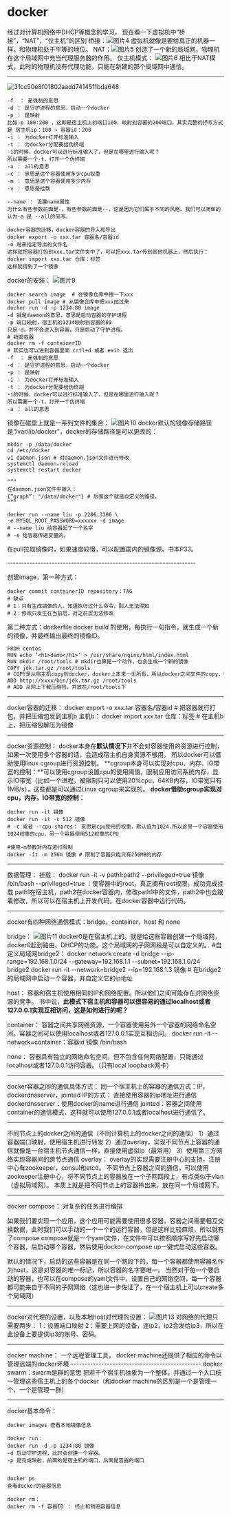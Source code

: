 # docker

经过对计算机网络中DHCP等概念的学习。
现在看一下虚拟机中“桥接”，“NAT”，“仅主机”的区别
桥接：![图片4](E:\images\图片4.png)
虚拟机就像是要给真正的机器一样，和物理机处于平等的地位。
NAT：![图片5](E:\images\图片5.png)
创造了一个新的局域网，物理机在这个局域网中充当代理服务器的作用。
仅主机模式：
![图片6](E:\images\图片6.png)
相比于NAT模式，此时的物理机没有代理功能，只能在新建的那个局域网中通信。

--------------------

![31cc50e8f01802aadd74145f1bda648](E:\images\31cc50e8f01802aadd74145f1bda648.jpg)

```shell
-f  ： 是强制的意思
-d ： 是守护进程的意思，启动一个docker
-p ： 是映射
比如-p 100:200 ，这即是宿主机上的端口100，映射到容器的200端口。其实完整的抒写方式是 宿主机ip：100 → 容器id：200
-i ： 为docker打开标准输入
-t ： 为docker分配要给伪终端
-i的时候，docker可以进行标准输入了，但是在哪里进行输入呢？
所以需要一个-t，打开一个伪终端
-a ： all的意思
-c ： 意思是这个容器使用多少cpu权重
-m ： 意思是这个容器使用多少内存
-v ： 意思是挂载

--name ： 设置name属性
为什么有些参数前面是-，有些参数前面是--，这是因为它们属于不同的风格。我们可以简单的认为-a 是 --all的简写。

docker容器的迁移，docker容器的导入和导出
docker export -o xxx.tar 容器名/容器id 
-o 用来指定导出的文件名
这样就把容器打包到xxx.tar文件夹中了，可以把xxx.tar传到其他机器上，然后执行：
docker import xxx.tar 仓库：标签
这样就得到了一个镜像
```

docker的安装：
![图片9](E:\images\图片9.png)

```shell
docker search image  # 在镜像仓库中搜一下xxx
docker pull image # 从镜像仓库中把xxx拉过来
docker run -d -p 1234:80 image
-d 就是daemon的意思，意思是启动容器的守护进程
-p 端口映射，宿主机的1234映射到容器的80
只是-d，并不会进入到容器，只是启动了守护进程。
# 销毁容器
docker rm -f containerID
# 其实也可以进到容器里面 crtl+d 或者 exit 退出
-f  ： 是强制的意思
-d ： 是守护进程的意思，启动一个docker
-p ： 是映射
-i ： 为docker打开标准输入
-t ： 为docker分配要给伪终端
-i的时候，docker可以进行标准输入了，但是在哪里进行输入呢？
所以需要一个-t，打开一个伪终端
-a ： all的意思
```

镜像在磁盘上就是一系列文件的集合：
![图片10](E:\images\图片10.png)
docker默认的镜像存储路径是“/var/lib/docker”，docker的存储路径是可以更改的：

```shell
mkdir -p /data/docker
cd /etc/docker
vi daemon.json # 对daemon.json文件进行修改
systemctl daemon-reload
systemctl restart docker

“”“
在daemon.json文件中输入：
{“graph”: "/data/docker"} # 后面这个就是自定义的路径。
“”“
```

```shell
docker run --name liu -p 2206:3306 \
-e MYSQL_ROOT_PASSWORD=xxxxxx -d image
# --name liu 给容器起了一个名字
# -e 给容器传递变量的。
```

在pull拉取镜像时，如果速度较慢，可以配置国内的镜像源。书本P33。

*--------------------------------------------------------------------*

创建image，第一种方式：

```shell
docker commit containerID repository：TAG
# 缺点
# 1：只有生成镜像的人，知道执行过什么命令，别人无法得知
# 2：修改只发生在当前层，对之前层无法修改
```

第二种方式：dockerfile
docker build 的使用，每执行一句指令，就生成一个新的镜像，并最终输出最终的镜像ID。

```txt
FROM centos
RUN echo ’<h1>demo</h1>‘ > /usr/share/nginx/html/index.html
RUN mkdir /root/tools # mkdir也算是一个动作，也会生成一个新的镜像
COPY jdk.tar.gz /root/tools
# COPY是从宿主机copy到docker，docker上本来一无所有，所以docker之间文件的copy，都可以通过宿主机到docker的copy来完成。
ADD http://xxxx/bin/jdk.tar.gz /root/tools
# ADD 从网上下载压缩包，并放在/root/tools下
```

----------------

docker容器的迁移：
docker export -o xxx.tar  容器名/容器id  # 把容器就行打包，并把压缩包发到主机b
主机b： docker import xxx.tar 仓库：标签  # 在主机b上，把压缩包解压为镜像

-------------

docker资源控制：
docker本身在**默认情况下**并不会对容器使用的资源进行控制，如果一次使用多个容器的话，会造成宿主机自身资源不够用。
所以docker可以借助使用linux cgroup进行资源控制。
**cgroup本身可以实现对cpu、内存、IO带宽的控制：**可以使用cgroup设置cpu的使用阈值，限制应用访问系统内存，显示IO带宽（比如一个进程，被限制只可以使用20%cpu，64KB内存，IO带宽只有1MB/s），这些都是可以通过Linux cgroup来实现的。
**docker借助cgroup实现对cpu，内存，IO带宽的控制：**

```shell
docker run -it 镜像
docker run -it -c 512 镜像  
# -c 或者 --cpu-shares： 意思是cpu使用的权重，默认值为1024.所以这里一个容器使用1024权重的cpu，另一个容器使用512权重的CPU

#使用-m参数对内存进行限制
docker -it -m 256m 镜像 # 限制了容器只能只有256MB的内存
```

-----------

数据管理：
挂载：
docker run -it -v  path1:path2 --privileged=true 镜像 /bin/bash
--privileged=true ：使容器中的root，真正拥有root权限，成功完成挂载
path1在宿主机，path2在docker容器内，修改path1中的文件，path2中也会跟着修改，所以可以在宿主机上开发代码，在docker容器中运行代码。

--------------------

docker有四种网络通信模式：bridge，container，host 和 none

bridge：
![图片11](E:\images\图片11.png)
docker0是在宿主机上的。就是给这些容器创建一个局域网，docker0起到路由、DHCP的功能。这个局域网的子网网段是可以自定义的。
#自定义局域网bridge2：
docker network create -d bridge --ip-range=192.168.1.0/24  --gateway=192.168.1.1  --subnet=192.168.1.0/24  bridge2
docker run -it --network=bridge2 --ip=192.168.1.3 镜像 # 在bridge2的局域网中启动一个容器，并自定义它的ip地址

host：
容器和宿主机使用相同的IP和网络配置。所以他们之间可能存在对网络资源的竞争。
书中说，**此模式下宿主机和容器可以很容易的通过localhost或者127.0.0.1实现互相访问，这是如何进行的呢？**

container：
容器之间共享网络资源，一个容器使用另外一个容器的网络命名空间。容器之间可以使用localhost或者127.0.0.1实现互相访问。
docker run -it --network=container：容器id  镜像 /bin/bash

none：
容器具有独立的网络命名空间，但不包含任何网络配置，只能通过localhost或者127.0.0.1访问容器。（只有local loopback网卡）

--------------------

docker容器之间的通信具体方式：
同一个宿主机上的容器的通信方式：IP，dockerdnsserver，jointed
IP的方式： 直接使用容器的ip地址进行通信
dockerdnsserver：使用docker的name进行通信
jointed：容器之间使用container的通信模式，这样就可以使用127.0.0.1或者localhost进行通信了。

-----------

不同节点上的docker之间的通信（不同计算机上的docker之间的通信）
1）通过容器端口映射，使用宿主机进行转发
2）通过overlay，实现不同节点上容器的通信就像是一台宿主机节点通信一样，直接使用虚拟ip（最常用）
3）使用第三方网络实现容器间的跨节点通信
overlay：
overlay的实现需要注册中心的支持，注册中心有zookeeper，consul和etcd。
不同节点上容器之间的通信，可以使用zookeeper注册中心，将不同节点上的容器放在一个子网网段上，有点类似于vlan（虚拟局域网）。
本质上就是把不同节点上的容器拎出来，放在同一个局域网下。

-------

docker compose： 对复杂的任务进行编排

如果我们要实现一个应用，这个应用可能需要使用很多容器，容器之间需要相互交换数据，此时我们可以手动的一个一个的运行容器，但是这样比较麻烦，所以就有了compose
compose就是一个yaml文件，在文件中可以按照顺序写好先启动哪个容器，后启动哪个容器，然后使用dockor-compose up一键式启动这些容器。

默认的情况下，启动的这些容器是在同一个网段下的，每一个容器都使用容器名作为host，这是对容器的唯一标记，所以容器的名字要唯一。
当然对于每一个要启动的容器，也可以在compose的yaml文件中，设置自己的网络空间，每一个容器都可能来自于不同的子网网络（这也进一步佐证了，在一个宿主机上可以create多个局域网）

--------------

docker对代理的设置，以及本地host对代理的设置：
![图片13](E:\images\图片13.png)
对网络的代理只需要两步：
1：设置端口映射
2：需要上网的设备，连ip2，ip2会发给ip3，所以在此设备上要提供ip3的账号、密码。

---------

docker machine： 一个远程管理工具，
docker machine还提供了相应的命令以管理远端的docker环境
*-----------------------------------------------*
docker swarm：swarm是群的意思
把若干个宿主机抽象为一个整体，并通过一个入口统一管理这些宿主机上的各个docker（和docker machine的区别是一个是管理一个，一个是管理一群）

-----------------------------

docker基本命令：

```
docker images 查看本地镜像信息
```

```
docker run：
docker run -d -p 1234:80 镜像
-d 启动守护进程，此时会创建一个容器。 
-p 是完成映射，前面的是宿主机的端口，后面是容器的端口
 
```

```
docker ps
查看docker的容器信息
```

```
docker rm：
docker rm -f 容器ID ： 终止和销毁容器信息
```

